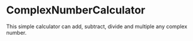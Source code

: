 # ComplexNumberCalculator
This simple calculator can add, subtract, divide and multiple any complex number.


